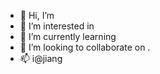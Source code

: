 - 👋 Hi, I’m 
- 👀 I’m interested in 
- 🌱 I’m currently learning 
- 💞️ I’m looking to collaborate on .
- 📫 i@jiang

<!---
jianghongping/jianghongping is a ✨ special ✨ repository because its `README.md` (this file) appears on your GitHub profile.
You can click the Preview link to take a look at your changes.
--->
